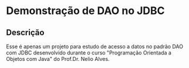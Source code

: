 # Demonstração de DAO no JDBC

## Descrição
Esse é apenas um projeto para estudo de acesso a datos no padrão DAO com JDBC desenvolvido durante o curso "Programação Orientada a Objetos com Java" do Prof.Dr. Nelio Alves.

